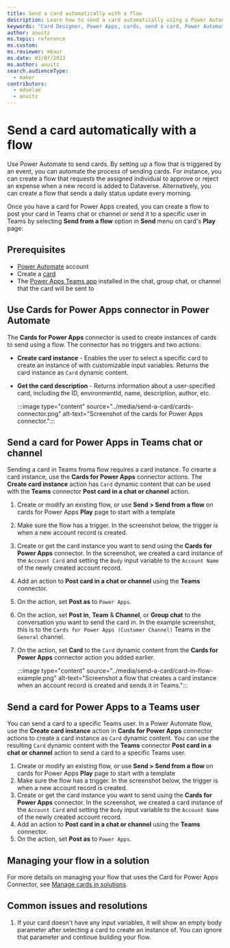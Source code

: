 ```yaml
---
title: Send a card automatically with a flow 
description: Learn how to send a card automatically using a Power Automate flow.
keywords: "Card Designer, Power Apps, cards, send a card, Power Automate, flow"
author: anuitz
ms.topic: reference
ms.custom: 
ms.reviewer: mkaur
ms.date: 03/07/2023
ms.author: anuitz
search.audienceType:
  - maker
contributors:
  - mduelae
  - anuitz
---
```


# Send a card automatically with a flow 

Use Power Automate to send cards. By setting up a flow that is triggered by an event, you can automate the process of sending cards. For instance, you can create a flow that requests the assigned individual to approve or reject an expense when a new record is added to Dataverse. Alternatively, you can create a flow that sends a daily status update every morning.

Once you have a card for Power Apps created, you can create a flow to post your card in Teams chat or channel or send it to a specific user in Teams by selecting **Send from a flow** option in **Send** menu on card's **Play** page:

## Prerequisites

- [Power Automate](https://make.powerautomate.com) account
- Create a [card](../tutorials/hello-world-card.md)
- The [Power Apps Teams app](send-card-in-teams.md#add-power-apps-to-teams) installed in the chat, group chat, or channel that the card will be sent to

## Use Cards for Power Apps connector in Power Automate

The **Cards for Power Apps** connector is used to create instances of cards to send using a flow. The connector has no triggers and two actions:

- **Create card instance** - Enables the user to select a specific card to create an instance of with customizable input variables. Returns the card instance as `Card` dynamic content.
- **Get the card description** - Returns information about a user-specified card, including the ID, environmentId, name, description, author, etc.

   :::image type="content" source="../media/send-a-card/cards-connector.png" alt-text="Screenshot of the cards for Power Apps connector.":::

## Send a card for Power Apps in Teams chat or channel 

Sending a card in Teams froma  flow requires a card instance. To crearte a card instance, use the **Cards for Power Apps** connector actions. The **Create card instance** action has `Card` dynamic content that can be used with the **Teams** connector **Post card in a chat or channel** action.

1. Create or modify an existing flow,  or use **Send > Send from a flow** on cards for Power Apps **Play** page to start with a template
1. Make sure the flow has a trigger. In the screenshot below, the trigger is when a new account record is created.
1. Create or get the card instance you want to send using the **Cards for Power Apps** connector. In the screenshot, we created a card instance of the `Account Card` and setting the `Body` input variable to the `Account Name` of the newly created account record.
1. Add an action to **Post card in a chat or channel** using the **Teams** connector.
1. On the action, set **Post as** to `Power Apps`.
1. On the action, set **Post in**, **Team** & **Channel**, or **Group chat** to the conversation you want to send the card in. In the example screenshot, this is to the `Cards for Power Apps (Customer Channel)` Teams in the `General` channel.
1. On the action, set **Card** to the `Card` dynamic content from the **Cards for Power Apps** connector action you added earlier.

   :::image type="content" source="../media/send-a-card/card-in-flow-example.png" alt-text="Screenshot a flow that creates a card instance when an account record is created and sends it in Teams.":::

## Send a card for Power Apps to a Teams user
You can send a card to a specific Teams user. In a Power Automate flow, use the **Create card instance** action in **Cards for Power Apps** connector actions to create a card instance as `Card`  dynamic content. You can use the resulting `Card` dynamic content with the **Teams** connector **Post card in a chat or channel** action to send a card to a specific Teams user.

1. Create or modify an existing flow, or use **Send > Send from a flow** on cards for Power Apps **Play** page to start with a template
1. Make sure the flow has a trigger. In the screenshot below, the trigger is when a new account record is created.
1. Create or get the card instance you want to send using the **Cards for Power Apps** connector. In the screenshot, we created a card instance of the `Account Card` and setting the `Body` input variable to the `Account Name` of the newly created account record.
1. Add an action to **Post card in a chat or channel** using the **Teams** connector.
1. On the action, set **Post as** to `Power Apps`.

## Managing your flow in a solution

For more details on managing your flow that uses the Card for Power Apps Connector, see [Manage cards in solutions](../manage-cards/manage-cards.md).

## Common issues and resolutions

1. If your card doesn't have any input variables, it will show an empty body parameter after selecting a card to create an instance of. You can ignore that parameter and continue building your flow.
